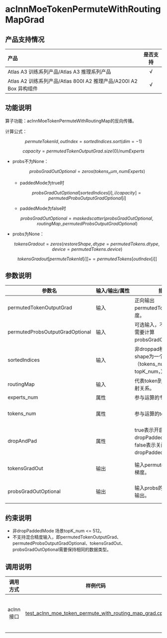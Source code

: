 # aclnnMoeTokenPermuteWithRoutingMapGrad

## 产品支持情况

| 产品                                                         | 是否支持 |
| :----------------------------------------------------------- | :------: |
| <term>Atlas A3 训练系列产品/Atlas A3 推理系列产品</term>     |    √     |
| <term>Atlas A2 训练系列产品/Atlas 800I A2 推理产品/A200I A2 Box 异构组件</term> |    √     |

## 功能说明

算子功能：aclnnMoeTokenPermuteWithRoutingMap的反向传播。

计算公式：

$$
permuteTokenId, outIndex= sortedIndices.sort(dim=-1)
$$

$$
capacity = permutedTokenOutputGrad.size(0) / numExperts
$$

- probs不为None：
  
  $$
  probsGradOutOptional = zeros(tokens_num, numExperts)
  $$
  
  - paddedMode为true时
  
  $$
  probsGradOutOptional [sortedIndices[i], i/capacity] = permutedProbsOutputGradOptional[i]
  $$
  
  - paddedMode为false时
  
  $$
  probsGradOutOptional = maskedscatter(probsGradOutOptional,routingMap,permutedProbsOutputGradOptional)
  $$
- probs为None：
  
  $$
  tokensGradout= zeros(restoreShape, dtype=permutedTokens.dtype, device=permutedTokens.device)
  $$
  
  $$
  tokensGradout[permuteTokenId[i]] += permutedTokens[outIndex[i]]
  $$


## 参数说明

<table style="table-layout: auto; width: 100%">
  <thead>
    <tr>
      <th style="white-space: nowrap">参数名</th>
      <th style="white-space: nowrap">输入/输出/属性</th>
      <th style="white-space: nowrap">描述</th>
      <th style="white-space: nowrap">数据类型</th>
      <th style="white-space: nowrap">数据格式</th>
    </tr>
  </thead>
 <tbody>
  <tr>
   <td>permutedTokenOutputGrad</td>
   <td>输入</td>
   <td>正向输出permutedTokens的梯度。</td>
   <td>BFLOAT16、FLOAT16、FLOAT32</td>
   <td>ND</td>
  </tr>
  <tr>
   <td>permutedProbsOutputGradOptional</td>
   <td>输入</td>
   <td>可选输入，不传则表示不需要计算probsGradOutOptional。</td>
   <td>INT8、BOOL</td>
   <td>ND</td>
  </tr>
  <tr>
   <td>sortedIndices</td>
   <td>输入</td>
   <td>非droppad模式要求shape为一个1D的（tokens_num \* topK_num，）。</td>
   <td>INT32</td>
   <td>ND</td>
  </tr>
  <tr>
   <td>routingMap</td>
   <td>输入</td>
   <td>代表token到expert的映射关系。</td>
   <td>INT8</td>
   <td>ND</td>
  </tr>
  <tr>
   <td>experts_num</td>
   <td>属性</td>
   <td>参与运算的专家个数。</td>
   <td>INT64</td>
   <td>-</td>
  </tr>
  <tr>
   <td>tokens_num</td>
   <td>属性</td>
   <td>参与运算的token个数。</td>
   <td>BFLOAT16、FLOAT16、FLOAT32</td>
   <td>-</td>
  </tr>
  <tr>
   <td>dropAndPad</td>
   <td>属性</td>
   <td>true表示开启dropPaddedMode，false表示关闭dropPaddedMode。</td>
   <td>BOOL</td>
   <td>-</td>
  </tr>
  <tr>
   <td>tokensGradOut</td>
   <td>输出</td>
   <td>输入permutedTokens的梯度。</td>
   <td>BFLOAT16、FLOAT16、FLOAT32</td>
   <td>ND</td>
  </tr>
  <tr>
   <td>probsGradOutOptional</td>
   <td>输出</td>
   <td>输入probs的梯度，可选输出。</td>
   <td>BFLOAT16、FLOAT16、FLOAT32</td>
   <td>ND</td>
  </tr>
 </tbody></table>


## 约束说明

 - 非dropPaddedMode 场景topK_num <= 512。
 - 不支持混合精度输入，即permutedTokenOutputGrad、permutedProbsOutputGradOptional、tokensGradOut、probsGradOutOptional需要保持相同的数据类型。

## 调用说明

| 调用方式  | 样例代码                                  | 说明                                                     |
| :--------: | :----------------------------------------: | :-------------------------------------------------------: |
| aclnn接口 | [test_aclnn_moe_token_permute_with_routing_map_grad.cpp](examples/test_aclnn_moe_token_permute_with_routing_map_grad.cpp) | 通过[aclnnMoeTokenPermuteWithRoutingMap](docs/aclnnMoeTokenPermuteWithRoutingMapGrad.md)接口方式调用MoeTokenPermuteWithRoutingMap算子。 |
